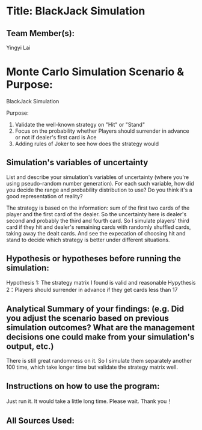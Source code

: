 # Title: BlackJack Simulation

## Team Member(s):
Yingyi Lai

# Monte Carlo Simulation Scenario & Purpose:
BlackJack Simulation

Purpose:
1. Validate the well-known strategy on "Hit" or "Stand"
2. Focus on the probability whether Players should surrender in advance or not if dealer's first card is Ace
3. Adding rules of Joker to see how does the strategy would 

## Simulation's variables of uncertainty
List and describe your simulation's variables of uncertainty (where you're using pseudo-random number generation). For each such variable, how did you decide the range and probability distribution to use?  Do you think it's a good representation of reality?

The strategy is based on the information: sum of the first two cards of the player and the first card of the dealer.
So the uncertainty here is dealer's second and probably the third and fourth card. So I simulate players' third card if they hit and dealer's remaining cards with randomly shuffled cards, taking away the dealt cards. And see the expecation of choosing hit and stand to decide which strategy is better under different situations.

## Hypothesis or hypotheses before running the simulation:
Hypothesis 1: The strategy matrix I found is valid and reasonable
Hypythesis 2：Players should surrender in advance if they get cards less than 17 


## Analytical Summary of your findings: (e.g. Did you adjust the scenario based on previous simulation outcomes?  What are the management decisions one could make from your simulation's output, etc.)
There is still great randomness on it. So I simulate them separately another 100 time, which take longer time but validate the strategy matrix well.


## Instructions on how to use the program:
Just run it. It would take a little long time. Please wait. Thank you！



## All Sources Used:
